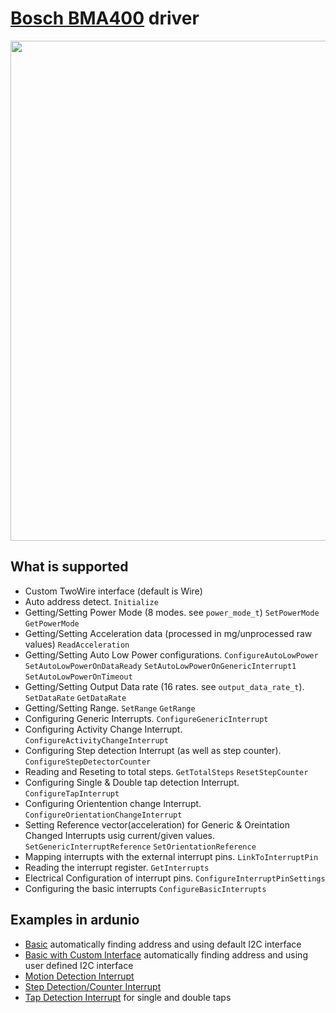 # [Bosch BMA400](https://www.bosch-sensortec.com/products/motion-sensors/accelerometers/bma400/) driver

<p align="center">
  <img width="800px" src="https://www.bosch-sensortec.com/media/boschsensortec/products/motion_sensors/accelerometers/16_14/bosch-sensortec_website-relaunch_stage_bma400-16-9_res_800x450.jpg">
</p>

## What is supported

- Custom TwoWire interface (default is Wire)
- Auto address detect. `Initialize`
- Getting/Setting Power Mode (8 modes. see `power_mode_t`) `SetPowerMode` `GetPowerMode`
- Getting/Setting Acceleration data (processed in mg/unprocessed raw values) `ReadAcceleration`
- Getting/Setting Auto Low Power configurations. `ConfigureAutoLowPower` `SetAutoLowPowerOnDataReady` `SetAutoLowPowerOnGenericInterrupt1` `SetAutoLowPowerOnTimeout`
- Getting/Setting Output Data rate (16 rates. see `output_data_rate_t`). `SetDataRate` `GetDataRate`
- Getting/Setting Range. `SetRange` `GetRange`
- Configuring Generic Interrupts. `ConfigureGenericInterrupt`
- Configuring Activity Change Interrupt. `ConfigureActivityChangeInterrupt`
- Configuring Step detection Interrupt (as well as step counter). `ConfigureStepDetectorCounter`
- Reading and Reseting to total steps. `GetTotalSteps` `ResetStepCounter`
- Configuring Single & Double tap detection Interrupt. `ConfigureTapInterrupt`
- Configuring Orientention change Interrupt. `ConfigureOrientationChangeInterrupt`
- Setting Reference vector(acceleration) for Generic & Oreintation Changed Interrupts usig current/given values. `SetGenericInterruptReference` `SetOrientationReference`
- Mapping interrupts with the external interrupt pins. `LinkToInterruptPin`
- Reading the interrupt register. `GetInterrupts`
- Electrical Configuration of interrupt pins. `ConfigureInterruptPinSettings`
- Configuring the basic interrupts `ConfigureBasicInterrupts`

## Examples in ardunio

- [Basic](examples/Basic/Basic.ino) automatically finding address and using default I2C interface
- [Basic with Custom Interface](examples/BasicCustomInterface/BasicCustomInterface.ino) automatically finding address and using user defined I2C interface
- [Motion Detection Interrupt](examples/MotionDetectionInterrupt/MotionDetectionInterrupt.ino)
- [Step Detection/Counter Interrupt](examples/StepDetectionInterrupt/StepDetectionInterrupt.ino)
- [Tap Detection Interrupt](examples/TapDetectionInterrupt/TapDetectionInterrupt.ino) for single and double taps
